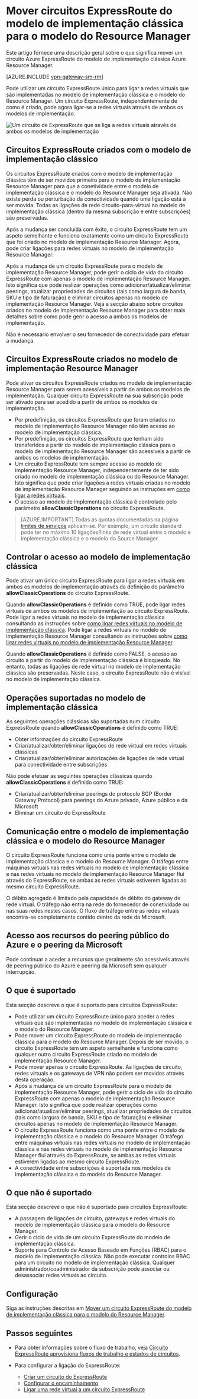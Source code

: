 <properties
   pageTitle="Mover circuitos ExpressRoute do clássico para o Resource Manager | Microsoft Azure"
   description="Esta página fornece uma descrição geral sobre o que precisa de saber sobre o bridging entre o modelo de implementação clássica e o modelo Resource Manager."
   documentationCenter="na"
   services="expressroute"
   authors="ganesr"
   manager="carmonm"
   editor=""/>
<tags
   ms.service="expressroute"
   ms.devlang="na"
   ms.topic="get-started-article"
   ms.tgt_pltfrm="na"
   ms.workload="infrastructure-services"
   ms.date="06/20/2016"
   ms.author="ganesr"/>


# Mover circuitos ExpressRoute do modelo de implementação clássica para o modelo do Resource Manager

Este artigo fornece uma descrição geral sobre o que significa mover um circuito Azure ExpressRoute do modelo de implementação clássica Azure Resource Manager.

[AZURE.INCLUDE [vpn-gateway-sm-rm](../../includes/vpn-gateway-classic-rm-include.md)]

Pode utilizar um circuito ExpressRoute único para ligar a redes virtuais que são implementadas no modelo de implementação clássica e o modelo do Resource Manager. Um circuito ExpressRoute, independentemente de como é criado, pode agora ligar-se a redes virtuais através de ambos os modelos de implementação.

![Um circuito de ExpressRoute que se liga a redes virtuais através de ambos os modelos de implementação](./media/expressroute-move/expressroute-move-1.png)

## Circuitos ExpressRoute criados com o modelo de implementação clássico

Os circuitos ExpressRoute criados com o modelo de implementação clássica têm de ser movidos primeiro para o modelo de implementação Resource Manager para que a conetividade entre o modelo de implementação clássica e o modelo do Resource Manager seja ativada. Não existe perda ou perturbação da conectividade quando uma ligação está a ser movida. Todas as ligações de rede circuito-para-virtual no modelo de implementação clássica (dentro da mesma subscrição e entre subscrições) são preservadas.

Após a mudança ser concluída com êxito, o circuito ExpressRoute tem um aspeto semelhante e funciona exatamente como um circuito ExpressRoute que foi criado no modelo de implementação Resource Manager. Agora, pode criar ligações para redes virtuais no modelo de implementação Resource Manager.

Após a mudança de um circuito ExpressRoute para o modelo de implementação Resource Manager, pode gerir o ciclo de vida do circuito ExpressRoute com apenas o modelo de implementação Resource Manager. Isto significa que pode realizar operações como adicionar/atualizar/eliminar peerings, atualizar propriedades de circuitos (tais como largura de banda, SKU e tipo de faturação) e eliminar circuitos apenas no modelo de implementação Resource Manager. Veja a secção abaixo sobre circuitos criados no modelo de implementação Resource Manager para obter mais detalhes sobre como pode gerir o acesso a ambos os modelos de implementação.

Não é necessário envolver o seu fornecedor de conectividade para efetuar a mudança.

## Circuitos ExpressRoute criados no modelo de implementação Resource Manager

Pode ativar os circuitos ExpressRoute criados no modelo de implementação Resource Manager para serem acessíveis a partir de ambos os modelos de implementação. Qualquer circuito ExpressRoute na sua subscrição pode ser ativado para ser acedido a partir de ambos os modelos de implementação.

- Por predefinição, os circuitos ExpressRoute que foram criados no modelo de implementação Resource Manager não têm acesso ao modelo de implementação clássica.
- Por predefinição, os circuitos ExpressRoute que tenham sido transferidos a partir do modelo de implementação clássica para o modelo de implementação Resource Manager são acessíveis a partir de ambos os modelos de implementação.
- Um circuito ExpressRoute tem sempre acesso ao modelo de implementação Resource Manager, independentemente de ter sido criado no modelo de implementação clássica ou do Resource Manager. Isto significa que pode criar ligações a redes virtuais criadas no modelo de implementação Resource Manager seguindo as instruções em [como ligar a redes virtuais](expressroute-howto-linkvnet-arm.md).
- O acesso ao modelo de implementação clássica é controlado pelo parâmetro **allowClassicOperations** no circuito ExpressRoute.

>[AZURE.IMPORTANT] Todas as quotas documentadas na página [limites de serviços](../azure-subscription-service-limits.md) aplicam-se. Por exemplo, um circuito standard pode ter no máximo 10 ligações/links de rede virtual entre o modelo e implementação clássica e o modelo do Source Manager.


## Controlar o acesso ao modelo de implementação clássica

Pode ativar um único circuito ExpressRoute para ligar a redes virtuais em ambos os modelos de implementação através da definição do parâmetro **allowClassicOperations** do circuito ExpressRoute.

Quando **allowClassicOperations** é definido como TRUE, pode ligar redes virtuais de ambos os modelos de implementação ao circuito ExpressRoute. Pode ligar a redes virtuais no modelo de implementação clássica consultando as instruções sobre [como ligar redes virtuais no modelo de implementação clássica](expressroute-howto-linkvnet-classic.md). Pode ligar a redes virtuais no modelo de implementação Resource Manager consultando as instruções sobre [como ligar redes virtuais no modelo de implementação Resource Manager](expressroute-howto-linkvnet-arm.md).

Quando **allowClassicOperations** é definido como FALSE, o acesso ao circuito a partir do modelo de implementação clássica é bloqueado. No entanto, todas as ligações de rede virtual no modelo de implementação clássica são preservadas. Neste caso, o circuito ExpressRoute não é visível no modelo de implementação clássica.

## Operações suportadas no modelo de implementação clássica

As seguintes operações clássicas são suportadas num circuito ExpressRoute quando **allowClassicOperations** é definido como TRUE:

 - Obter informações do circuito ExpressRoute
 - Criar/atualizar/obter/eliminar ligações de rede virtual em redes virtuais clássicas
 - Criar/atualizar/obter/eliminar autorizações de ligações de rede virtual para conectividade entre subscrições

Não pode efetuar as seguintes operações clássicas quando **allowClassicOperations** é definido como TRUE:

 - Criar/atualizar/obter/eliminar peerings do protocolo BGP (Border Gateway Protocol) para peerings do Azure privado, Azure público e da Microsoft
 - Eliminar um circuito do ExpressRoute

## Comunicação entre o modelo de implementação clássica e o modelo do Resource Manager

O circuito ExpressRoute funciona como uma ponte entre o modelo de implementação clássica e o modelo do Resource Manager. O tráfego entre máquinas virtuais nas redes virtuais no modelo de implementação clássica e nas redes virtuais no modelo de implementação Resource Manager flui através do ExpressRoute, se ambas as redes virtuais estiverem ligadas ao mesmo circuito ExpressRoute.

O débito agregado é limitado pela capacidade de débito do gateway de rede virtual. O tráfego não entra na rede do fornecedor de conetividade ou nas suas redes nestes casos. O fluxo de tráfego entre as redes virtuais encontra-se completamente contido dentro da rede da Microsoft.

## Acesso aos recursos do peering público do Azure e o peering da Microsoft

Pode continuar a aceder a recursos que geralmente são acessíveis através de peering público do Azure e peering da Microsoft sem qualquer interrupção.  

## O que é suportado

Esta secção descreve o que é suportado para circuitos ExpressRoute:

 - Pode utilizar um circuito ExpressRoute único para aceder a redes virtuais que são implementadas no modelo de implementação clássica e o modelo do Resource Manager.
 - Pode mover um circuito ExpressRoute do modelo de implementação clássica para o modelo do Resource Manager. Depois de ser movido, o circuito ExpressRoute tem um aspeto semelhante e funciona como qualquer outro circuito ExpressRoute criado no modelo de implementação Resource Manager.
 - Pode mover apenas o circuito ExpressRoute. As ligações de circuito, redes virtuais e os gateways de VPN não podem ser movidos através desta operação.
 - Após a mudança de um circuito ExpressRoute para o modelo de implementação Resource Manager, pode gerir o ciclo de vida do circuito ExpressRoute com apenas o modelo de implementação Resource Manager. Isto significa que pode realizar operações como adicionar/atualizar/eliminar peerings, atualizar propriedades de circuitos (tais como largura de banda, SKU e tipo de faturação) e eliminar circuitos apenas no modelo de implementação Resource Manager.
 - O circuito ExpressRoute funciona como uma ponte entre o modelo de implementação clássica e o modelo do Resource Manager. O tráfego entre máquinas virtuais nas redes virtuais no modelo de implementação clássica e nas redes virtuais no modelo de implementação Resource Manager flui através do ExpressRoute, se ambas as redes virtuais estiverem ligadas ao mesmo circuito ExpressRoute.
 - A conectividade entre subscrições é suportada nos modelos de implementação clássica e do modelo do Resource Manager.

## O que não é suportado

Esta secção descreve o que não é suportado para circuitos ExpressRoute:

 - A passagem de ligações de circuito, gateways e redes virtuais do modelo de implementação clássica para o modelo do Resource Manager.
 - Gerir o ciclo de vida de um circuito ExpressRoute do modelo de implementação clássica.
 - Suporte para Controlo de Acesso Baseado em Funções (RBAC) para o modelo de implementação clássica. Não pode executar controlos RBAC para um circuito no modelo de implementação clássica. Qualquer administrador/coadministrador da subscrição pode associar ou desassociar redes virtuais ao circuito.

## Configuração

Siga as instruções descritas em [Mover um circuito ExpressRoute do modelo de implementação clássica para o modelo do Resource Manager](expressroute-howto-move-arm.md).

## Passos seguintes

- Para obter informações sobre o fluxo de trabalho, veja [Circuito ExpressRoute aprovisiona fluxos de trabalho e estados de circuitos](expressroute-workflows.md).
- Para configurar a ligação do ExpressRoute:

    - [Criar um circuito do ExpressRoute](expressroute-howto-circuit-arm.md)
    - [Configurar o encaminhamento](expressroute-howto-routing-arm.md)
    - [Ligar uma rede virtual a um circuito ExpressRoute](expressroute-howto-linkvnet-arm.md)



<!--HONumber=Sep16_HO3-->


